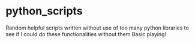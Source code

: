 # python_scripts
Random helpful scripts written without use of too many python libraries to see if I could do these functionalities without them
Basic playing!
